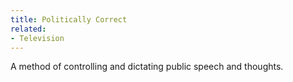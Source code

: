 ```yaml
---
title: Politically Correct
related:
- Television
---
```


A method of controlling and dictating public speech and thoughts.
